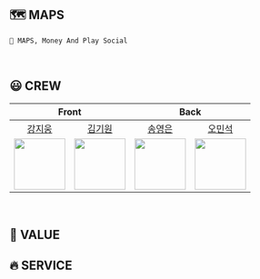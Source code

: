 ## 🗺️ MAPS
```
🐾 MAPS, Money And Play Social
```
<br/>

## 😃 CREW
<div align="center">
<table>
    <thead>
        <tr>
            <th colspan="2">Front</th>
            <th colspan="2">Back</th>
        </tr>
    </thead>
    <tbody>
        <tr>
            <td align="center"><a href="https://github.com/KangJiUng">강지웅</a></td>
            <td align="center"><a href="https://github.com/kiuuon">김기원</a></td>
            <td align="center"><a href="https://github.com/songyeongeun">송영은</a></td>
            <td align="center"><a href="https://github.com/minseok-oh">오민석</a></td>
        </tr>
        <tr>
            <td><a href="https://github.com/KangJiUng"><img src="https://avatars.githubusercontent.com/u/107825793?v=4" width="90px" height="90px"/></a></td>
            <td><a href="https://github.com/kiuuon"><img src="https://avatars.githubusercontent.com/u/74997112?v=4" width="90px" height="90px"/></a></td>
            <td><a href="https://github.com/songyeongeun"><img src="https://avatars.githubusercontent.com/u/107869024?v=4" width="90px" height="90px"/></a></td>
            <td><a href="https://github.com/minseok-oh"><img src="https://avatars.githubusercontent.com/u/68336833?v=4" width="90px" height="90px"/></a></td>
        </tr>
    </tbody>
</table>
</div>
<br/>

## 📌 VALUE

## 🔥 SERVICE
